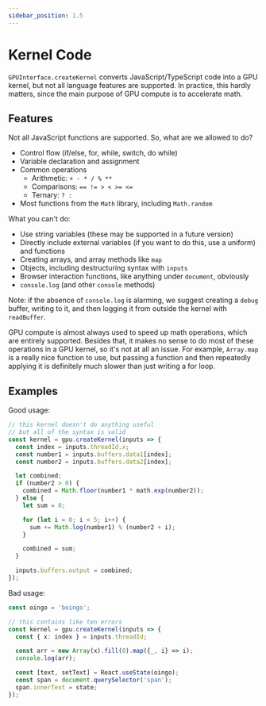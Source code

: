 ```yaml
---
sidebar_position: 1.5
---
```


# Kernel Code

`GPUInterface.createKernel` converts JavaScript/TypeScript code into a GPU kernel, but not all language features are supported. In practice, this hardly matters, since the main purpose of GPU compute is to accelerate math.

## Features

Not all JavaScript functions are supported. So, what are we allowed to do?

- Control flow (if/else, for, while, switch, do while)
- Variable declaration and assignment
- Common operations
  - Arithmetic: `+ - * / % **`
  - Comparisons: `== != > < >= <=`
  - Ternary: `? :`
- Most functions from the `Math` library, including `Math.random`

What you can't do:

- Use string variables (these may be supported in a future version)
- Directly include external variables (if you want to do this, use a uniform) and functions
- Creating arrays, and array methods like `map`
- Objects, including destructuring syntax with `inputs`
- Browser interaction functions, like anything under `document`, obviously
- `console.log` (and other `console` methods)

Note: if the absence of `console.log` is alarming, we suggest creating a `debug` buffer, writing to it, and then logging it from outside the kernel with `readBuffer`.

GPU compute is almost always used to speed up math operations, which are entirely supported. Besides that, it makes no sense to do most of these operations in a GPU kernel, so it's not at all an issue. For example, `Array.map` is a really nice function to use, but passing a function and then repeatedly applying it is definitely much slower than just writing a for loop.

## Examples

Good usage:

```ts
// this kernel doesn't do anything useful
// but all of the syntax is valid
const kernel = gpu.createKernel(inputs => {
  const index = inputs.threadId.x;
  const number1 = inputs.buffers.data1[index];
  const number2 = inputs.buffers.data2[index];

  let combined;
  if (number2 > 0) {
    combined = Math.floor(number1 * math.exp(number2));
  } else {
    let sum = 0;

    for (let i = 0; i < 5; i++) {
      sum += Math.log(number1) % (number2 + i);
    }

    combined = sum;
  }

  inputs.buffers.output = combined;
});
```

Bad usage:

```ts
const oingo = 'boingo';

// this contains like ten errors
const kernel = gpu.createKernel(inputs => {
  const { x: index } = inputs.threadId;

  const arr = new Array(x).fill(0).map({_, i} => i);
  console.log(arr);

  const [text, setText] = React.useState(oingo);
  const span = document.querySelector('span');
  span.innerText = state;
});
```
